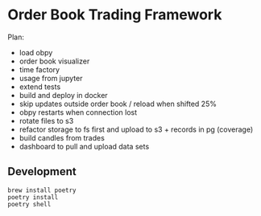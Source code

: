 # Order Book Trading Framework

Plan:
- load obpy
- order book visualizer
- time factory
- usage from jupyter
- extend tests
- build and deploy in docker
- skip updates outside order book / reload when shifted 25%
- obpy restarts when connection lost
- rotate files to s3
- refactor storage to fs first and upload to s3 + records in pg (coverage)
- build candles from trades
- dashboard to pull and upload data sets

## Development

```console
brew install poetry
poetry install
poetry shell
```
